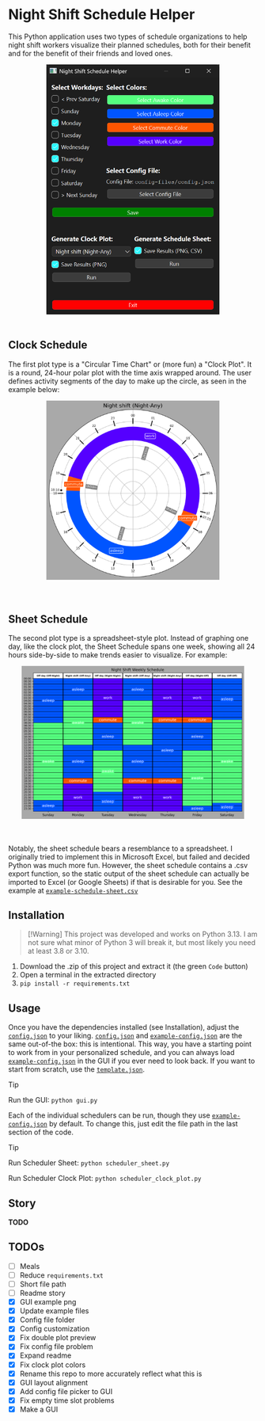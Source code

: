 # Night Shift Schedule Helper
This Python application uses two types of schedule organizations to help night shift workers visualize their planned schedules, both for their benefit and for the benefit of their friends and loved ones.

<div align="center">
    <img src="example-files/example-gui.png" alt="image" style="width:350px;height:auto;">
</div><br>


## Clock Schedule
The first plot type is a "Circular Time Chart" or (more fun) a "Clock Plot". It is a round, 24-hour polar plot with the time axis wrapped around. The user defines activity segments of the day to make up the circle, as seen in the example below:
<div align="center">
    <img src="example-files/example-night-shift.png" alt="image" style="width:350px;height:auto;">
</div><br><br>

## Sheet Schedule
The second plot type is a spreadsheet-style plot. Instead of graphing one day, like the clock plot, the Sheet Schedule spans one week, showing all 24 hours side-by-side to make trends easier to visualize. For example:
<div align="center">
    <img src="example-files/example-schedule-sheet.png" alt="image" style="width:450px;height:auto;">
</div><br><br>

Notably, the sheet schedule bears a resemblance to a spreadsheet. I originally tried to implement this in Microsoft Excel, but failed and decided Python was much more fun. However, the sheet schedule contains a .csv export function, so the static output of the sheet schedule can actually be imported to Excel (or Google Sheets) if that is desirable for you. See the example at [`example-schedule-sheet.csv`](example-files/example-schedule-sheet.csv)

## Installation
> [!Warning] This project was developed and works on Python 3.13. I am not sure what minor of Python 3 will break it, but most likely you need at least 3.8 or 3.10.
1. Download the .zip of this project and extract it (the green `Code` button)
2. Open a terminal in the extracted directory
3. `pip install -r requirements.txt`

## Usage
Once you have the dependencies installed (see Installation), adjust the [`config.json`](config-files/config.json) to your liking. [`config.json`](config-files/config.json) and [`example-config.json`](config-files/example-config.json) are the same out-of-the box: this is intentional. This way, you have a starting point to work from in your personalized schedule, and you can always load [`example-config.json`](config-files/example-config.json) in the GUI if you ever need to look back. If you want to start from scratch, use the [`template.json`](config-files/template.json).

> [!tip]
> Run the GUI: `python gui.py`

Each of the individual schedulers can be run, though they use [`example-config.json`](config-files/example-config.json) by default. To change this, just edit the file path in the last section of the code.

> [!tip]
> Run Scheduler Sheet: `python scheduler_sheet.py`
> 
> Run Scheduler Clock Plot: `python scheduler_clock_plot.py`

## Story
__TODO__

 ## TODOs
- [ ] Meals
- [ ] Reduce `requirements.txt`
- [ ] Short file path
- [ ] Readme story
- [X] GUI example png
- [X] Update example files
- [X] Config file folder
- [X] Config customization
- [X] Fix double plot preview
- [X] Fix config file problem
- [X] Expand readme
- [X] Fix clock plot colors
- [X] Rename this repo to more accurately reflect what this is
- [X] GUI layout alignment
- [X] Add config file picker to GUI
- [X] Fix empty time slot problems
- [x] Make a GUI
